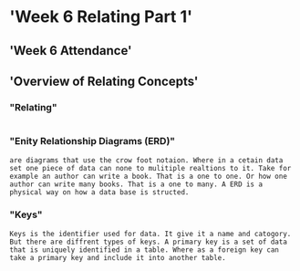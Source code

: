 # 'Week 6 Relating Part 1'
## 'Week 6 Attendance'

## 'Overview of Relating Concepts'
### "Relating"
```
```
### "Enity Relationship Diagrams (ERD)"
```
are diagrams that use the crow foot notaion. Where in a cetain data set one piece of data can none to mulitiple realtions to it. Take for example an author can write a book. That is a one to one. Or how one author can write many books. That is a one to many. A ERD is a physical way on how a data base is structed. 
```
### "Keys"
```
Keys is the identifier used for data. It give it a name and catogory. But there are diffrent types of keys. A primary key is a set of data that is uniquely identified in a table. Where as a foreign key can take a primary key and include it into another table. 
```

